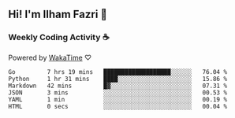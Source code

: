 ## Hi! I'm Ilham Fazri 👋

### Weekly Coding Activity ☕
Powered by [WakaTime](https://wakatime.com/) ♡
<!--START_SECTION:waka-->

```text
Go         7 hrs 19 mins   ███████████████████░░░░░░   76.04 %
Python     1 hr 31 mins    ████░░░░░░░░░░░░░░░░░░░░░   15.86 %
Markdown   42 mins         █▓░░░░░░░░░░░░░░░░░░░░░░░   07.31 %
JSON       3 mins          ░░░░░░░░░░░░░░░░░░░░░░░░░   00.53 %
YAML       1 min           ░░░░░░░░░░░░░░░░░░░░░░░░░   00.19 %
HTML       0 secs          ░░░░░░░░░░░░░░░░░░░░░░░░░   00.04 %
```

<!--END_SECTION:waka-->
